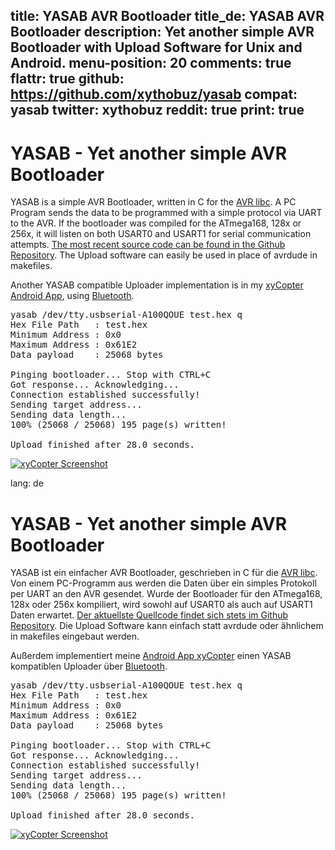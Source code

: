 title: YASAB AVR Bootloader
title_de: YASAB AVR Bootloader
description: Yet another simple AVR Bootloader with Upload Software for Unix and Android.
menu-position: 20
comments: true
flattr: true
github: https://github.com/xythobuz/yasab
compat: yasab
twitter: xythobuz
reddit: true
print: true
---

# YASAB - Yet another simple AVR Bootloader

YASAB is a simple AVR Bootloader, written in C for the [AVR libc][1]. A PC Program sends the data to be programmed with a simple protocol via UART to the AVR. If the bootloader was compiled for the ATmega168, 128x or 256x, it will listen on both USART0 and USART1 for serial communication attempts. [The most recent source code can be found in the Github Repository][2]. The Upload software can easily be used in place of avrdude in makefiles.

Another YASAB compatible Uploader implementation is in my [xyCopter Android App][3], using [Bluetooth][4].

<pre>
yasab /dev/tty.usbserial-A100QOUE test.hex q
Hex File Path   : test.hex
Minimum Address : 0x0
Maximum Address : 0x61E2
Data payload    : 25068 bytes

Pinging bootloader... Stop with CTRL+C
Got response... Acknowledging...
Connection established successfully!
Sending target address...
Sending data length...
100% (25068 / 25068) 195 page(s) written!

Upload finished after 28.0 seconds.
</pre>

[![xyCopter Screenshot][5]][6]

 [1]: http://www.nongnu.org/avr-libc/
 [2]: https://github.com/xythobuz/yasab
 [3]: https://github.com/xythobuz/xyControl/tree/master/tools/xyCopter
 [4]: bluetooth.html
 [5]: img/xyCopterFirmware_small.png
 [6]: img/xyCopterFirmware.png

lang: de

# YASAB - Yet another simple AVR Bootloader

YASAB ist ein einfacher AVR Bootloader, geschrieben in C für die [AVR libc][1]. Von einem PC-Programm aus werden die Daten über ein simples Protokoll per UART an den AVR gesendet. Wurde der Bootloader für den ATmega168, 128x oder 256x kompiliert, wird sowohl auf USART0 als auch auf USART1 Daten erwartet. [Der aktuellste Quellcode findet sich stets im Github Repository][2]. Die Upload Software kann einfach statt avrdude oder ähnlichem in makefiles eingebaut werden.

Außerdem implementiert meine [Android App xyCopter][3] einen YASAB kompatiblen Uploader über [Bluetooth][4].

<pre>
yasab /dev/tty.usbserial-A100QOUE test.hex q
Hex File Path   : test.hex
Minimum Address : 0x0
Maximum Address : 0x61E2
Data payload    : 25068 bytes

Pinging bootloader... Stop with CTRL+C
Got response... Acknowledging...
Connection established successfully!
Sending target address...
Sending data length...
100% (25068 / 25068) 195 page(s) written!

Upload finished after 28.0 seconds.
</pre>

[![xyCopter Screenshot][5]][6]

 [1]: http://www.nongnu.org/avr-libc/
 [2]: https://github.com/xythobuz/yasab
 [3]: https://github.com/xythobuz/xyControl/tree/master/tools/xyCopter
 [4]: bluetooth.html
 [5]: img/xyCopterFirmware_small.png
 [6]: img/xyCopterFirmware.png



